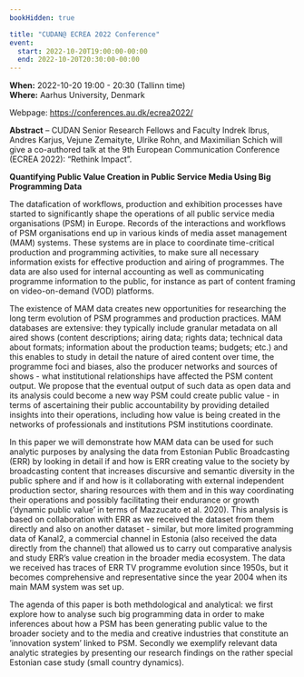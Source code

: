 ```yaml
---
bookHidden: true

title: "CUDAN@ ECREA 2022 Conference"
event:
  start: 2022-10-20T19:00:00-00:00
  end: 2022-10-20T20:30:00-00:00
---
```


**When:** 2022-10-20 19:00 - 20:30 (Tallinn time)   
**Where:** Aarhus University, Denmark

Webpage: https://conferences.au.dk/ecrea2022/ 

<!--more-->
**Abstract** – CUDAN Senior Research Fellows and Faculty Indrek Ibrus, Andres Karjus, Vejune Zemaityte, Ulrike Rohn, and Maximilian Schich will give a co-authored talk at the 9th European Communication Conference (ECREA 2022): “Rethink Impact”.

**Quantifying Public Value Creation in Public Service Media Using Big Programming Data**

The datafication of workflows, production and exhibition processes have started to significantly shape the operations of all public service media organisations (PSM) in Europe. Records of the interactions and workflows of PSM organisations end up in various kinds of media asset management (MAM) systems. These systems are in place to coordinate time-critical production and programming activities, to make sure all necessary information exists for effective production and airing of programmes. The data are also used for internal accounting as well as communicating programme information to the public, for instance as part of content framing on video-on-demand (VOD) platforms.

The existence of MAM data creates new opportunities for researching the long term evolution of PSM programmes and production practices. MAM databases are extensive: they typically include granular metadata on all aired shows (content descriptions; airing data; rights data; technical data about formats; information about the production teams; budgets; etc.) and this enables to study in detail the nature of aired content over time, the programme foci and biases, also the producer networks and sources of shows - what institutional relationships have affected the PSM content output. We propose that the eventual output of such data as open data and its analysis could become a new way PSM could create public value - in terms of ascertaining their public accountability by providing detailed insights into their operations, including how value is being created in the networks of professionals and institutions PSM institutions coordinate.

In this paper we will demonstrate how MAM data can be used for such analytic purposes by analysing the data from Estonian Public Broadcasting (ERR) by looking in detail if and how is ERR creating value to the society by broadcasting content that increases discursive and semantic diversity in the public sphere and if and how is it collaborating with external independent production sector, sharing resources with them and in this way coordinating their operations and possibly facilitating their endurance or growth (’dynamic public value’ in terms of Mazzucato et al. 2020). This analysis is based on collaboration with ERR as we received the dataset from them directly and also on another dataset - similar, but more limited programming data of Kanal2, a commercial channel in Estonia (also received the data directly from the channel) that allowed us to carry out comparative analysis and study ERR’s value creation in the broader media ecosystem. The data we received has traces of ERR TV programme evolution since 1950s, but it becomes comprehensive and representative since the year 2004 when its main MAM system was set up.

The agenda of this paper is both methdological and analytical: we first explore how to analyse such big programming data in order to make inferences about how a PSM has been generating public value to the broader society and to the media and creative industries that constitute an ’innovation system’ linked to PSM. Secondly we exemplify relevant data analytic strategies by presenting our research findings on the rather special Estonian case study (small country dynamics).
